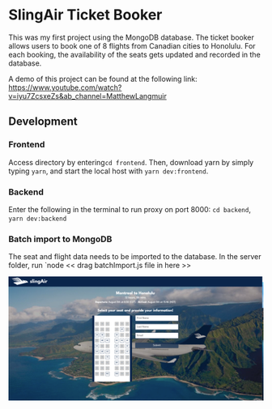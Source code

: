 # SlingAir Ticket Booker

This was my first project using the MongoDB database. The ticket booker allows users to book one of 8 flights from Canadian cities to Honolulu. For each booking, the availability of the seats gets updated and recorded in the database.

A demo of this project can be found at the following link: https://www.youtube.com/watch?v=iyu7ZcsxeZs&ab_channel=MatthewLangmuir

## Development

### Frontend
Access directory by entering`cd frontend`. Then, download yarn by simply typing `yarn`, and start the local host with `yarn dev:frontend`.

### Backend
Enter the following in the terminal to run proxy on port 8000: `cd backend`, `yarn dev:backend`

### Batch import to MongoDB
The seat and flight data needs to be imported to the database. In the server folder, run `node << drag batchImport.js file in here >>

![Getting Started](./assets/slingair-screenshot.png)